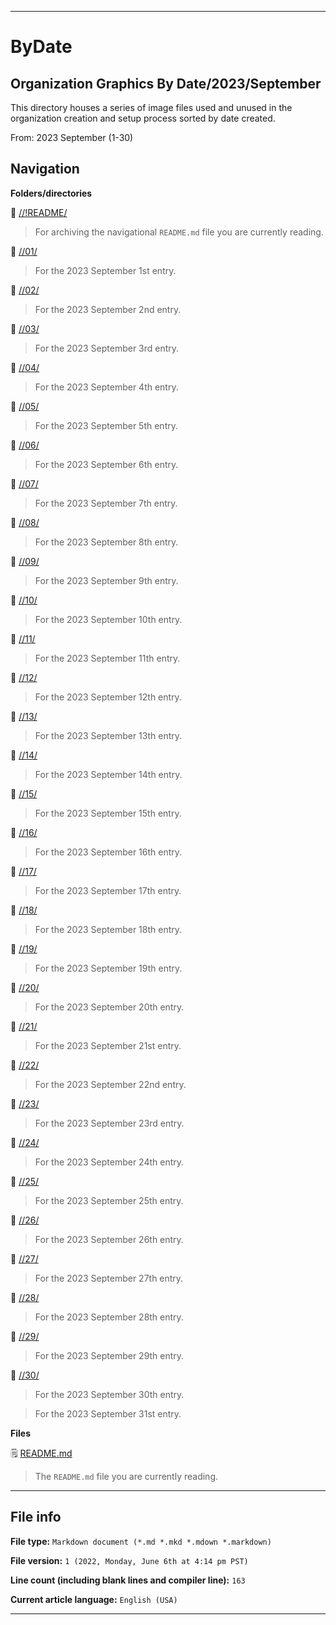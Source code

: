 
***

# ByDate

## Organization Graphics By Date/2023/September

This directory houses a series of image files used and unused in the organization creation and setup process sorted by date created.

From: 2023 September (1-30)

## Navigation

**Folders/directories**

📁 [//!README/](/OrganizationGraphics/ByDate/2023/09_September/!README/)

> For archiving the navigational `README.md` file you are currently reading.

📁 [//01/](/OrganizationGraphics/ByDate/2023/09_September/01/)

> For the 2023 September 1st entry.

📁 [//02/](/OrganizationGraphics/ByDate/2023/09_September/02/)

> For the 2023 September 2nd entry.

📁 [//03/](/OrganizationGraphics/ByDate/2023/09_September/03/)

> For the 2023 September 3rd entry.

📁 [//04/](/OrganizationGraphics/ByDate/2023/09_September/04/)

> For the 2023 September 4th entry.

📁 [//05/](/OrganizationGraphics/ByDate/2023/09_September/05/)

> For the 2023 September 5th entry.

📁 [//06/](/OrganizationGraphics/ByDate/2023/09_September/06/)

> For the 2023 September 6th entry.

📁 [//07/](/OrganizationGraphics/ByDate/2023/09_September/07/)

> For the 2023 September 7th entry.

📁 [//08/](/OrganizationGraphics/ByDate/2023/09_September/08/)

> For the 2023 September 8th entry.

📁 [//09/](/OrganizationGraphics/ByDate/2023/09_September/09/)

> For the 2023 September 9th entry.

📁 [//10/](/OrganizationGraphics/ByDate/2023/09_September/10/)

> For the 2023 September 10th entry.

📁 [//11/](/OrganizationGraphics/ByDate/2023/09_September/11/)

> For the 2023 September 11th entry.

📁 [//12/](/OrganizationGraphics/ByDate/2023/09_September/12/)

> For the 2023 September 12th entry.

📁 [//13/](/OrganizationGraphics/ByDate/2023/09_September/13/)

> For the 2023 September 13th entry.

📁 [//14/](/OrganizationGraphics/ByDate/2023/09_September/14/)

> For the 2023 September 14th entry.

📁 [//15/](/OrganizationGraphics/ByDate/2023/09_September/15/)

> For the 2023 September 15th entry.

📁 [//16/](/OrganizationGraphics/ByDate/2023/09_September/16/)

> For the 2023 September 16th entry.

📁 [//17/](/OrganizationGraphics/ByDate/2023/09_September/17/)

> For the 2023 September 17th entry.

📁 [//18/](/OrganizationGraphics/ByDate/2023/09_September/18/)

> For the 2023 September 18th entry.

📁 [//19/](/OrganizationGraphics/ByDate/2023/09_September/19/)

> For the 2023 September 19th entry.

📁 [//20/](/OrganizationGraphics/ByDate/2023/09_September/20/)

> For the 2023 September 20th entry.

📁 [//21/](/OrganizationGraphics/ByDate/2023/09_September/21/)

> For the 2023 September 21st entry.

📁 [//22/](/OrganizationGraphics/ByDate/2023/09_September/22/)

> For the 2023 September 22nd entry.

📁 [//23/](/OrganizationGraphics/ByDate/2023/09_September/23/)

> For the 2023 September 23rd entry.

📁 [//24/](/OrganizationGraphics/ByDate/2023/09_September/24/)

> For the 2023 September 24th entry.

📁 [//25/](/OrganizationGraphics/ByDate/2023/09_September/25/)

> For the 2023 September 25th entry.

📁 [//26/](/OrganizationGraphics/ByDate/2023/09_September/26/)

> For the 2023 September 26th entry.

📁 [//27/](/OrganizationGraphics/ByDate/2023/09_September/27/)

> For the 2023 September 27th entry.

📁 [//28/](/OrganizationGraphics/ByDate/2023/09_September/28/)

> For the 2023 September 28th entry.

📁 [//29/](/OrganizationGraphics/ByDate/2023/09_September/29/)

> For the 2023 September 29th entry.

📁 [//30/](/OrganizationGraphics/ByDate/2023/09_September/30/)

> For the 2023 September 30th entry.

<!--
📁 [//31/](/OrganizationGraphics/ByDate/2023/09_September/31/)
!-->

> For the 2023 September 31st entry.

**Files**

🗒️ [README.md](/OrganizationGraphics/ByDate/2023/09_September/README.md)

> The `README.md` file you are currently reading.

***

## File info

**File type:** `Markdown document (*.md *.mkd *.mdown *.markdown)`

**File version:** `1 (2022, Monday, June 6th at 4:14 pm PST)`

**Line count (including blank lines and compiler line):** `163`

**Current article language:** `English (USA)`

***
